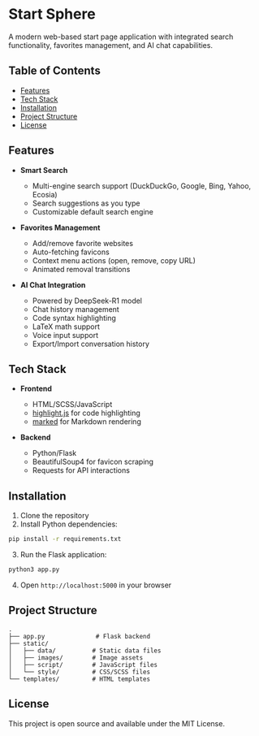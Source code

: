# Start Sphere

A modern web-based start page application with integrated search functionality, favorites management, and AI chat capabilities.

## Table of Contents
- [Features](#features)
- [Tech Stack](#tech-stack)
- [Installation](#installation)
- [Project Structure](#project-structure)
- [License](#license)

## Features

- **Smart Search**
  - Multi-engine search support (DuckDuckGo, Google, Bing, Yahoo, Ecosia)
  - Search suggestions as you type
  - Customizable default search engine

- **Favorites Management**
  - Add/remove favorite websites
  - Auto-fetching favicons
  - Context menu actions (open, remove, copy URL)
  - Animated removal transitions

- **AI Chat Integration**
  - Powered by DeepSeek-R1 model
  - Chat history management
  - Code syntax highlighting
  - LaTeX math support
  - Voice input support
  - Export/Import conversation history

## Tech Stack

- **Frontend**
  - HTML/SCSS/JavaScript
  - [highlight.js](https://highlightjs.org/) for code highlighting
  - [marked](https://marked.js.org/) for Markdown rendering

- **Backend**
  - Python/Flask
  - BeautifulSoup4 for favicon scraping
  - Requests for API interactions

## Installation

1. Clone the repository
2. Install Python dependencies:
```sh
pip install -r requirements.txt
```

3. Run the Flask application:
```sh
python3 app.py
```

4. Open `http://localhost:5000` in your browser

## Project Structure

```
.
├── app.py              # Flask backend
├── static/
│   ├── data/          # Static data files
│   ├── images/        # Image assets
│   ├── script/        # JavaScript files
│   └── style/         # CSS/SCSS files
└── templates/         # HTML templates
```

## License

This project is open source and available under the MIT License.